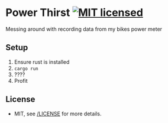 # Power Thirst [![MIT licensed](https://img.shields.io/badge/license-MIT-blue.svg)](/LICENSE)

Messing around with recording data from my bikes power meter

## Setup

1. Ensure rust is installed
2. `cargo run`
3. ????
4. Profit

## License

- MIT, see [/LICENSE](/license) for more details.

